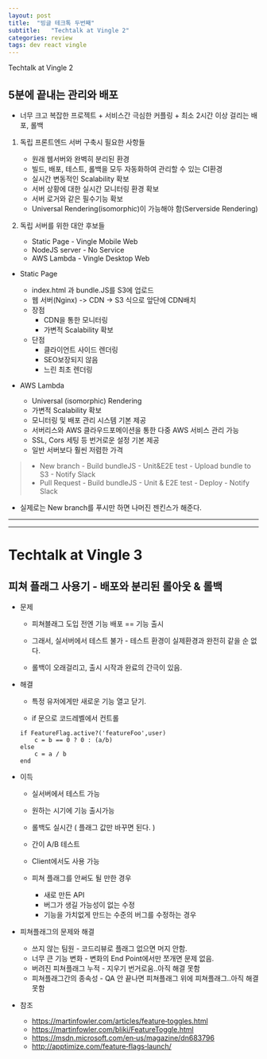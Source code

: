 ```yaml
---
layout: post
title:  "빙글 테크톡 두번째"
subtitle:   "Techtalk at Vingle 2"
categories: review
tags: dev react vingle
---
```

Techtalk at Vingle 2


##  5분에 끝내는 관리와 배포

* 너무 크고 복잡한 프로젝트 + 서비스간 극심한 커플링 + 최소 2시간 이상 걸리는 배포, 롤백

1. 독립 프론트엔드 서버 구축시 필요한 사항들

    * 원래 웹서버와 완벽히 분리된 환경
    * 빌드, 배포, 테스트, 롤백을 모두 자동화하여 관리할 수 있는 CI환경
    * 실시간 변동적인 Scalability 확보
    * 서버 상황에 대한 실시간 모니터링 환경 확보
    * 서버 로거와 같은 필수기능 확보
    * Universal Rendering(isomorphic)이 가능해야 함(Serverside Rendering)

2. 독립 서버를 위한 대안 후보들

    * Static Page - Vingle Mobile Web
    * NodeJS server - No Service
    * AWS Lambda - Vingle Desktop Web

* Static Page
    * index.html 과 bundle.JS를 S3에 업로드
    * 웹 서버(Nginx) -> CDN -> S3 식으로 앞단에 CDN배치
    * 장점
        * CDN을 통한 모니터링
        * 가변적 Scalability 확보
    * 단점
        * 클라이언트 사이드 렌더링
        * SEO보장되지 않음
        * 느린 최초 렌더링

* AWS Lambda 

    * Universal (isomorphic) Rendering
    * 가변적 Scalability 확보
    * 모니터링 및 배포 관리 시스템 기본 제공
    * 서버리스와 AWS 클라우드포메이션을 통한 다중 AWS 서비스 관리 가능
    * SSL, Cors 세팅 등 번거로운 설정 기본 제공
    * 일반 서버보다 훨씬 저렴한 가격

> * New branch - Build bundleJS - Unit&E2E test - Upload bundle to S3 - Notify Slack
> * Pull Request - Build bundleJS - Unit & E2E test - Deploy - Notify Slack
> 
* 실제로는 New branch를 푸시만 하면 나머진 젠킨스가 해준다.

***
***

# Techtalk at Vingle 3

## 피쳐 플래그 사용기 - 배포와 분리된 롤아웃 & 롤백

* 문제
    * 피쳐블래그 도입 전엔 기능 배포 == 기능 출시

    * 그래서, 실서버에서 테스트 불가 - 테스트 환경이 실제환경과 완전히 같을 순 없다.

    * 롤백이 오래걸리고, 출시 시작과 완료의 간극이 있음.

* 해결

    * 특정 유저에게만 새로운 기능 열고 닫기.

    * if 문으로 코드레벨에서 컨트롤

    ```
    if FeatureFlag.active?('featureFoo',user)
        c = b == 0 ? 0 : (a/b)
    else
        c = a / b
    end

    ```

* 이득 

    * 실서버에서 테스트 가능

    * 원하는 시기에 기능 출시가능

    * 롤백도 실시간 ( 플래그 값만 바꾸면 된다. )

    * 간이 A/B 테스트

    * Client에서도 사용 가능

    * 피쳐 플래그를 안써도 될 만한 경우
        * 새로 만든 API
        * 버그가 생길 가능성이 없는 수정
        * 기능을 가치없게 만드는 수준의 버그를 수정하는 경우

* 피쳐플래그의 문제와 해결
    * 쓰지 않는 팀원 - 코드리뷰로 플래그 없으면 머지 안함.
    * 너무 큰 기능 변화 - 변화의 End Point에서만 쪼개면 문제 없음.
    * 버려진 피쳐플래그 누적 - 지우기 번거로움..아직 해결 못함
    * 피쳐플래그간의 종속성 - QA 안 끝나면 피쳐플래그 위에 피쳐플래그..아직 해결 못함

* 참조
    * https://martinfowler.com/articles/feature‑toggles.html
    * https://martinfowler.com/bliki/FeatureToggle.html
    * https://msdn.microsoft.com/en‑us/magazine/dn683796
    * http://apptimize.com/feature‑flags‑launch/